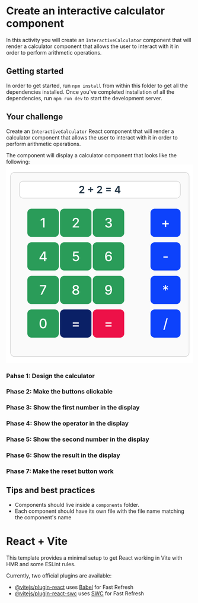 # Create an interactive calculator component
In this activity you will create an `InteractiveCalculator` component that will render a calculator component that allows the user to interact with it in order to perform arithmetic operations.

## Getting started
In order to get started, run `npm install` from within this folder to get all the dependencies installed. Once you've completed installation of all the dependencies, run `npm run dev` to start the development server.

## Your challenge
Create an `InteractiveCalculator` React component that will render a calculator component that allows the user to interact with it in order to perform arithmetic operations.

The component will display a calculator component that looks like the following:
![Demo calculator](./assets/demo.png "Calculator")

### Pahse 1: Design the calculator

### Phase 2: Make the buttons clickable

### Phase 3: Show the first number in the display

### Phase 4: Show the operator in the display

### Phase 5: Show the second number in the display

### Phase 6: Show the result in the display

### Phase 7: Make the reset button work


## Tips and best practices
- Components should live inside a `components` folder.
- Each component should have its own file with the file name matching the component's name


# React + Vite

This template provides a minimal setup to get React working in Vite with HMR and some ESLint rules.

Currently, two official plugins are available:

- [@vitejs/plugin-react](https://github.com/vitejs/vite-plugin-react/blob/main/packages/plugin-react/README.md) uses [Babel](https://babeljs.io/) for Fast Refresh
- [@vitejs/plugin-react-swc](https://github.com/vitejs/vite-plugin-react-swc) uses [SWC](https://swc.rs/) for Fast Refresh

